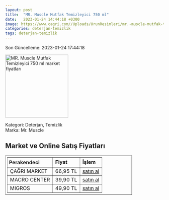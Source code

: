 ```yaml
---
layout: post
title:  "MR. Muscle Mutfak Temizleyici 750 ml"
date:   2023-01-24 14:44:18 +0300
image: https://www.cagri.com//Uploads/UrunResimleri/mr.-muscle-mutfak-temizleyici-750-ml-59e602.jpg
categories: deterjan-temizlik
tags: deterjan-temizlik
---
```


Son Güncelleme: 2023-01-24 17:44:18

<img src="https://www.cagri.com//Uploads/UrunResimleri/mr.-muscle-mutfak-temizleyici-750-ml-59e602.jpg" width="200" alt="MR. Muscle Mutfak Temizleyici 750 ml market fiyatları" />

Kategori: Deterjan, Temizlik
<br />
Marka: Mr. Muscle

<h2>Market ve Online Satış Fiyatları</h2>

<table border="1" style="padding: 5px;width:80%;">
  <tr>
    <td style="padding: 5px;"><strong>Perakendeci</strong></td>
    <td><strong>Fiyat</strong></td>
    <td><strong>İşlem</strong></td>
  </tr>
  <tr>
              <td title="Çağrı Market">ÇAĞRI MARKET</td>
              <td>66,95 TL</td>
              <td><a title="Çağrı Market" target="_blank" href="https://www.cagri.com/mr-muscle-mutfak-temizleyici-750-ml">satın al</a></td>
            </tr><tr>
              <td title="Macro Center">MACRO CENTER</td>
              <td>39,90 TL</td>
              <td><a title="Macro Center" target="_blank" href="https://www.macrocenter.com.tr/mr-muscle-mutfak-temizleyici-portakal-kokulu-750-ml-p-1d4f395">satın al</a></td>
            </tr><tr>
              <td title="Migros">MIGROS</td>
              <td>49,90 TL</td>
              <td><a title="Migros" target="_blank" href="https://www.migros.com.tr/mr-muscle-advanced-power-mutfak-temizleyici-portakal-750ml-p-1d4f395">satın al</a></td>
            </tr>
</table>
